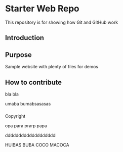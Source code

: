 # Starter Web Repo

This repository is for showing how Git and GitHub work

## Introduction

## Purpose

Sample website with plenty of files for demos

## How to contribute
bla bla


umaba bumabsasasas


###

Copyright

opa para prarp papa

ddddddddddddddddddd


HUIBAS BUBA COCO MACOCA
